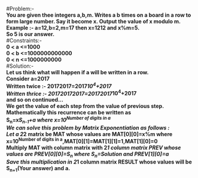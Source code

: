 #Problem:-<br>
<b>You are given thee integers a,b,m. Writes a b times on a board in a row to form large number. Say it become x. Output the value 
of x modulo m.</b><br>
<b>Example :- a=12,b=2,m=17 then x=1212 and x%m=5.</b><br>
<b>So 5 is our answer.</b><br>
#Constraints:-<br>
<b>0 < a <=1000</b><br>
<b>0 < b <=1000000000000</b><br>
<b>0 < n <=1000000000</b><br>
#Solution:-<br>
<b>Let us think what will happen if a will be written in a row.</b><br>
<b>Consider a=2017</b><br>
<b>Written twice :- 20172017=2017*10<sup>4</sup>+2017</b><br>
<b>Written thrice :- 201720172017=20172017*10<sup>4</sup>+2017</b><br>
<b>and so on continued...</b><br>
<b>We get the value of each step from the value of previous step. Mathematically this recurrence can be written as</b><br>
<b>S<sub>n</sub>=x*S<sub>n-1</sub>+a where x=10<sup>Number of digits in a</sup></b><br>
<b>We can solve this problem by Matrix Exponentiation as follows :</b><br>
<b>     Let a 2*2 matrix be MAT whose values are MAT[0][0]=x%m where x=10<sup>Number of digits in a</sup>,MAT[0][1]=MAT[1][1]=1,MAT[1][0]=0</b><br>
<b>Multiply MAT with column matrix with 2*1 column matrix PREV whose values are PREV[0][0]=S<sub>n</sub> where S<sub>n</sub>=Solution and PREV[1][0]=a</b><br>
<b>Save this multiplication in 2*1 column matrix RESULT whose values will be S<sub>n+1</sub>(Your answer) and a.</b><br>
